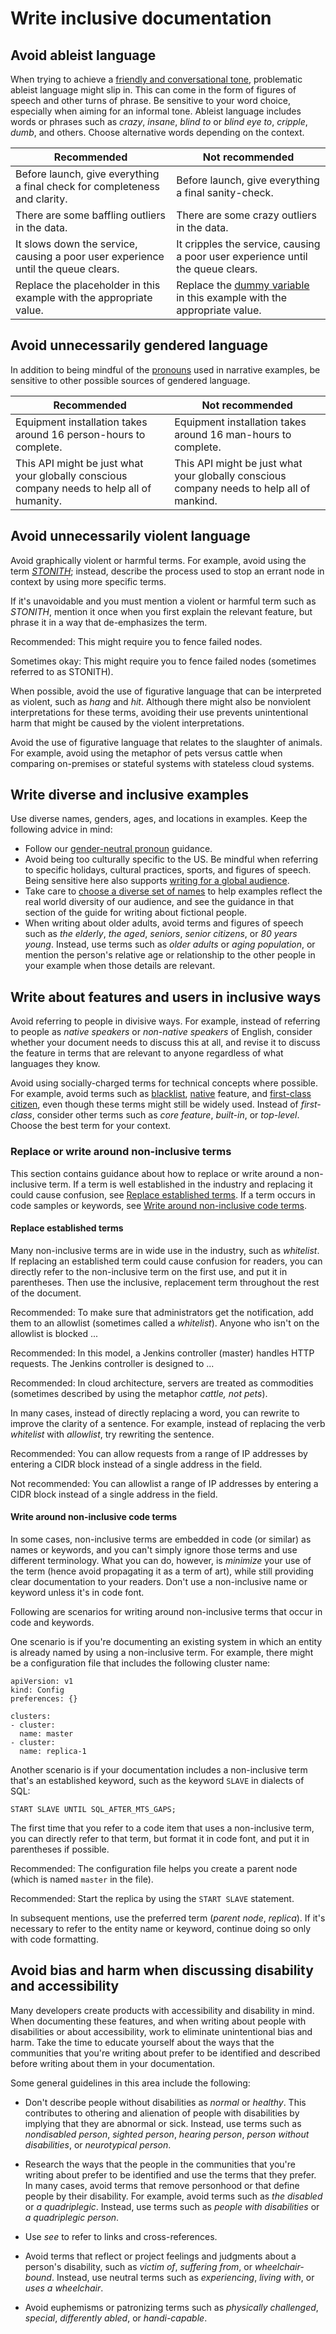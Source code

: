 # Write inclusive documentation  

## Avoid ableist language

When trying to achieve a [friendly and conversational
tone](/style/tone), problematic ableist language might slip in. This can come in the
form of figures of speech and other turns of phrase. Be sensitive to your word
choice, especially when aiming for an informal tone. Ableist language includes
words or phrases such as *crazy*, *insane*, *blind to* or
*blind eye to*, *cripple*, *dumb*, and others. Choose alternative
words depending on the context.

| Recommended | Not recommended |
| --- | --- |
| Before launch, give everything a final check for completeness and clarity. | Before launch, give everything a final sanity-check. |
| There are some baffling outliers in the data. | There are some crazy outliers in the data. |
| It slows down the service, causing a poor user experience until the queue clears. | It cripples the service, causing a poor user experience until the queue clears. |
| Replace the placeholder in this example with the appropriate value. | Replace the [dummy variable](/style/word-list#dummy-variable) in this example with the appropriate value. |

## Avoid unnecessarily gendered language

In addition to being mindful of the
[pronouns](/style/pronouns#gender-neutral-pronouns) used in narrative
examples, be sensitive to other possible sources of gendered language.

| Recommended | Not recommended |
| --- | --- |
| Equipment installation takes around 16 person-hours to complete. | Equipment installation takes around 16 man-hours to complete. |
| This API might be just what your globally conscious company needs to help all of humanity. | This API might be just what your globally conscious company needs to help all of mankind. |

## Avoid unnecessarily violent language

Avoid graphically violent or harmful terms. For example, avoid using the
term *[STONITH](/style/word-list#stonith)*; instead, describe
the process used to stop an errant node in context by using more specific terms.

If it's unavoidable and you must mention a violent or harmful term such as
*STONITH*, mention it once when you first explain the relevant
feature, but phrase it in a way that de-emphasizes the term.

Recommended: This might require you to fence
failed nodes.

Sometimes okay: This might require you to
fence failed nodes (sometimes referred to as STONITH).

When possible, avoid the use of figurative language that can be interpreted
as violent, such as *hang* and *hit*. Although there might also be
nonviolent interpretations for these terms, avoiding their use prevents
unintentional harm that might be caused by the violent interpretations.

Avoid the use of figurative language that relates to the slaughter of animals.
For example, avoid using the metaphor of pets versus cattle when comparing
on-premises or stateful systems with stateless cloud systems.

## Write diverse and inclusive examples

Use diverse names, genders, ages, and locations in examples. Keep the following
advice in mind:

* Follow our [gender-neutral
  pronoun](/style/pronouns#gender-neutral-pronouns) guidance.
* Avoid being too culturally specific to the US. Be mindful when referring
  to specific holidays, cultural practices,
  sports, and figures of speech. Being sensitive here also supports
  [writing for a global
  audience](/style/translation#culturally-specific).
* Take care to [choose a diverse set of
  names](/style/examples#names) to help examples reflect the real world diversity of our
  audience, and see the guidance in that section of the guide for writing about
  fictional people.
* When writing about older adults, avoid terms and figures of speech such
  as *the elderly*, *the aged*, *seniors*,
  *senior citizens*, or *80 years young*. Instead, use terms such as
  *older adults* or *aging population*, or mention the person's
  relative age or relationship to the other people in your example when those
  details are relevant.

## Write about features and users in inclusive ways

Avoid referring to people in divisive ways. For example, instead of referring
to people as *native speakers* or *non-native speakers* of English, consider
whether your document needs to discuss this at all, and revise it
to discuss the feature in terms that are relevant to anyone regardless of what
languages they know.

Avoid using socially-charged terms for technical concepts where possible. For
example, avoid terms such as [blacklist](/style/word-list#blacklist),
[native](/style/word-list#native) feature, and
[first-class
citizen](https://wikipedia.org/wiki/First-class_citizen), even though these terms might still be widely used. Instead of
*first-class*, consider other terms such as *core feature*,
*built-in*, or *top-level*. Choose the best term for your context.

### Replace or write around non-inclusive terms

This section contains guidance about how to replace or write around a non-inclusive term. If a
term is well established in the industry and replacing it could cause confusion, see
[Replace established terms](#replace). If a term occurs in code samples or keywords, see
[Write around non-inclusive code terms](#write-around).

#### Replace established terms

Many non-inclusive terms are in wide use in the industry, such as *whitelist*. If replacing
an established term could cause confusion for readers, you can directly refer to the non-inclusive
term on the first use, and put it in parentheses. Then use the inclusive, replacement term
throughout the rest of the document.

Recommended: To make sure that administrators
get the notification, add them to an allowlist (sometimes called a *whitelist*). Anyone who
isn't on the allowlist is blocked ...

Recommended: In this model, a Jenkins
controller (master) handles HTTP requests. The Jenkins controller is designed to ...

Recommended: In cloud architecture, servers
are treated as commodities (sometimes described by using the metaphor *cattle, not pets*).

In many cases, instead of directly replacing a word, you can rewrite to improve the clarity of a
sentence. For example, instead of replacing the verb *whitelist* with *allowlist*, try
rewriting the sentence.

Recommended: You can allow requests from a
range of IP addresses by entering a CIDR block instead of a single address in the field.

Not recommended: You can allowlist a range of
IP addresses by entering a CIDR block instead of a single address in the field.

#### Write around non-inclusive code terms

In some cases, non-inclusive terms are embedded in code (or similar) as names or keywords, and
you can't simply ignore those terms and use different terminology. What you can do, however, is
*minimize* your use of the term (hence avoid propagating it as a term of art), while still
providing clear documentation to your readers. Don't use a non-inclusive name or keyword unless it's
in code font.

Following are scenarios for writing around non-inclusive terms that occur in code and keywords.

One scenario is if you're documenting an existing system in which an entity is already named
by using a non-inclusive term. For example, there might be a configuration file that includes the
following cluster name:

```
apiVersion: v1
kind: Config
preferences: {}

clusters:
- cluster:
  name: master
- cluster:
  name: replica-1
```

Another scenario is if your documentation includes a non-inclusive term that's an established
keyword, such as the keyword `SLAVE` in dialects of SQL:

```
START SLAVE UNTIL SQL_AFTER_MTS_GAPS;
```

The first time that you refer to a code item that uses a non-inclusive term, you can directly
refer to that term, but format it in code font, and put it in parentheses if possible.

Recommended: The configuration file helps you
create a parent node (which is named `master` in the file).

Recommended: Start the replica by using the
`START SLAVE` statement.

In subsequent mentions, use the preferred term (*parent node*, *replica*). If it's
necessary to refer to the entity name or keyword, continue doing so only with code formatting.

## Avoid bias and harm when discussing disability and accessibility

Many developers create products with accessibility and disability in mind.
When documenting these features, and when writing about people with
disabilities or about accessibility, work to eliminate unintentional bias and
harm. Take the time to educate yourself about the ways that the communities that you're
writing about prefer to be identified and described before writing about them in
your documentation.

Some general guidelines in this area include the following:

* Don't describe people without disabilities as *normal* or *healthy*. This
  contributes to othering and alienation of people with disabilities by implying that
  they are abnormal or sick. Instead, use terms such as *nondisabled person*,
  *sighted person*, *hearing person*,
  *person without disabilities*, or *neurotypical person*.
* Research the ways that the people in the communities that you're writing about
  prefer to be identified and use the terms that they prefer. In many cases, avoid
  terms that remove personhood or that define people by their disability. For
  example, avoid terms such as *the disabled* or *a quadriplegic*.
  Instead, use terms such as *people with disabilities* or *a quadriplegic person*.

* Use *see* to refer to links and cross-references.
* Avoid terms that reflect or project feelings and judgments about a person's disability,
  such as *victim of*, *suffering from*, or *wheelchair-bound*. Instead, use neutral
  terms such as *experiencing*, *living with*, or *uses a wheelchair*.
* Avoid euphemisms or patronizing terms such as *physically challenged*, *special*,
  *differently abled*, or *handi-capable*.
